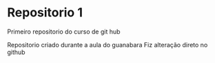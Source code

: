 # Repositorio 1
 Primeiro repositorio do curso de git hub

 Repositorio criado durante a aula do guanabara
 Fiz alteração direto no github 

 
